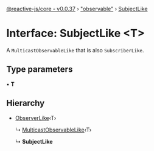 [@reactive-js/core - v0.0.37](../README.md) › ["observable"](../modules/_observable_.md) › [SubjectLike](_observable_.subjectlike.md)

# Interface: SubjectLike <**T**>

A `MulticastObservableLike` that is also `SubscriberLike`.

## Type parameters

▪ **T**

## Hierarchy

* [ObserverLike](_observable_.observerlike.md)‹T›

  ↳ [MulticastObservableLike](_observable_.multicastobservablelike.md)‹T›

  ↳ **SubjectLike**
